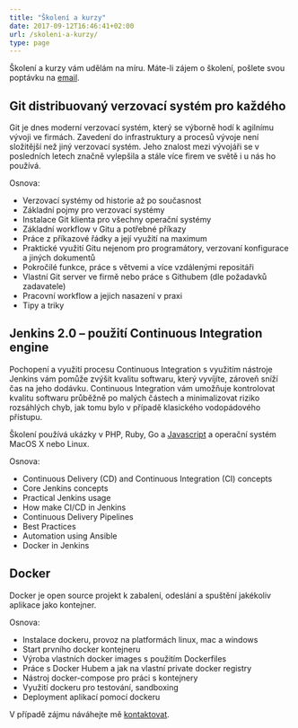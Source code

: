 ```yaml
---
title: "Školení a kurzy"
date: 2017-09-12T16:46:41+02:00
url: /skoleni-a-kurzy/
type: page
---
```



Školení a kurzy vám udělám na míru. Máte-li zájem o školení, pošlete svou poptávku na [email](mailto:ladislav@prskavec.net?subject=Popt%C3%A1vka%20-%20Kurzy%20Git%20a%20Jenkins).

## Git distribuovaný verzovací systém pro každého

Git je dnes moderní verzovací systém, který se výborně hodí k agilnímu vývoji ve firmách.
Zavedení do infrastruktury a procesů vývoje není složitější než jiný verzovací systém.
Jeho znalost mezi vývojáři se v posledních letech značně vylepšila a stále více firem ve světě i u nás ho používá.

Osnova:

- Verzovací systémy od historie až po současnost
- Základní pojmy pro verzovací systémy
- Instalace Git klienta pro všechny operační systémy
- Základní workflow v Gitu a potřebné příkazy
- Práce z příkazové řádky a její využití na maximum
- Praktické využití Gitu nejenom pro programátory, verzovaní konfigurace a jiných dokumentů
- Pokročilé funkce, práce s větvemi a více vzdálenými repositáři
- Vlastní Git server ve firmě nebo práce s Githubem (dle požadavků zadavatele)
- Pracovní workflow a jejich nasazení v praxi
- Tipy a triky

## Jenkins 2.0 – použití Continuous Integration engine

Pochopení a využití procesu Continuous Integration s využitím nástroje Jenkins vám pomůže zvýšit kvalitu softwaru, který vyvíjíte, zároveň sníží čas na jeho dodávku. Continuous Integration vám umožňuje kontrolovat kvalitu softwaru průběžně po malých částech a minimalizovat riziko rozsáhlých chyb, jak tomu bylo v případě klasického vodopádového přístupu.

Školení používá ukázky v PHP, Ruby, Go a [Javascript](http://bit.ly/LO7Bvd) a operační systém MacOS X nebo Linux.

Osnova:

- Continuous Delivery (CD) and Continuous Integration (CI) concepts
- Core Jenkins concepts
- Practical Jenkins usage
- How make CI/CD in Jenkins
- Continuous Delivery Pipelines
- Best Practices
- Automation using Ansible
- Docker in Jenkins

## Docker

Docker je open source projekt k zabalení, odeslání a spuštění jakékoliv aplikace jako kontejner.

Osnova:

- Instalace dockeru, provoz na platformách linux, mac a windows
- Start prvního docker kontejneru
- Výroba vlastních docker images s použitím Dockerfiles
- Práce s Docker Hubem a jak na vlastní private docker registry
- Nástroj docker-compose pro práci s kontejnery
- Využití dockeru pro testování, sandboxing
- Deployment aplikací pomocí dockeru


V případě zájmu náváhejte mě [kontaktovat](mailto:ladislav@prskavec.net?subject=Popt%C3%A1vka%20%C5%A1kolen%C3%AD%20-%20Docker).
